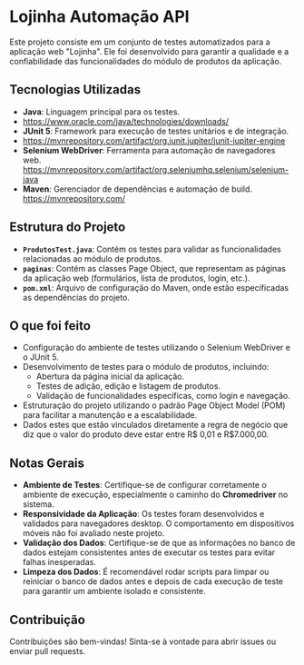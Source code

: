 # Lojinha Automação API

Este projeto consiste em um conjunto de testes automatizados para a aplicação web "Lojinha". Ele foi desenvolvido para garantir a qualidade e a confiabilidade das funcionalidades do módulo de produtos da aplicação.

## Tecnologias Utilizadas

 - **Java**: Linguagem principal para os testes.
 - https://www.oracle.com/java/technologies/downloads/
 - **JUnit 5**: Framework para execução de testes unitários e de integração.
 - https://mvnrepository.com/artifact/org.junit.jupiter/junit-jupiter-engine
 -  **Selenium WebDriver**: Ferramenta para automação de navegadores web. https://mvnrepository.com/artifact/org.seleniumhq.selenium/selenium-java
 - **Maven**: Gerenciador de dependências e automação de build.
https://mvnrepository.com/

## Estrutura do Projeto

 -   **`ProdutosTest.java`**: Contém os testes para validar as funcionalidades relacionadas ao módulo de produtos.
-   **`paginas`**: Contém as classes Page Object, que representam as páginas da aplicação web (formulários, lista de produtos, login, etc.).
-   **`pom.xml`**: Arquivo de configuração do Maven, onde estão especificadas as dependências do projeto.


## O que foi feito

- Configuração do ambiente de testes utilizando o Selenium WebDriver e o JUnit 5.
- Desenvolvimento de testes para o módulo de produtos, incluindo:
  - Abertura da página inicial da aplicação.
  - Testes de adição, edição e listagem de produtos.
  - Validação de funcionalidades específicas, como login e navegação.
- Estruturação do projeto utilizando o padrão Page Object Model (POM) para facilitar a manutenção e a escalabilidade.
- Dados estes que estão vinculados diretamente a regra de negócio que diz que o valor do produto deve estar entre R$ 0,01 e R$7.000,00.

## Notas Gerais

 -   **Ambiente de Testes**: Certifique-se de configurar corretamente o ambiente de execução, especialmente o caminho do **Chromedriver** no sistema.
-   **Responsividade da Aplicação**: Os testes foram desenvolvidos e validados para navegadores desktop. O comportamento em dispositivos móveis não foi avaliado neste projeto.
-   **Validação dos Dados**: Certifique-se de que as informações no banco de dados estejam consistentes antes de executar os testes para evitar falhas inesperadas.
-   **Limpeza dos Dados**: É recomendável rodar scripts para limpar ou reiniciar o banco de dados antes e depois de cada execução de teste para garantir um ambiente isolado e consistente.

## Contribuição
Contribuições são bem-vindas! Sinta-se à vontade para abrir issues ou enviar pull requests.

